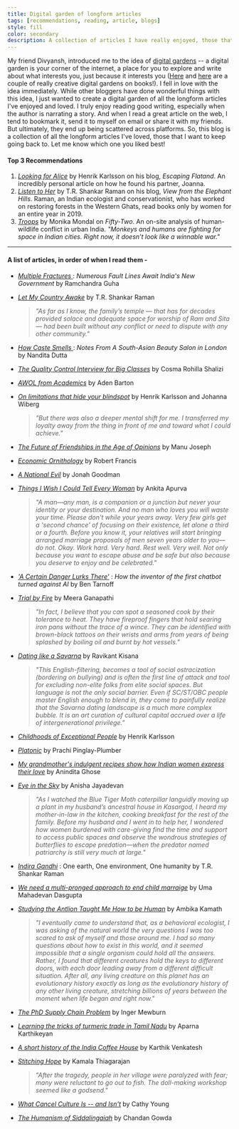 ```yaml
---
title: Digital garden of longform articles
tags: [recommendations, reading, article, blogs]
style: fill
color: secondary
description: A collection of articles I have really enjoyed, those that I want to keep going back to.
---
```


My friend Divyansh, introduced me to the idea of [digital gardens](https://www.technologyreview.com/2020/09/03/1007716/digital-gardens-let-you-cultivate-your-own-little-bit-of-the-internet/) -- a digital garden is your corner of the internet, a place for you to explore and write about what interests you, just because it interests you ([Here](https://amandapinsker.com/reading) and [here](https://highlights.melanie-richards.com/) are a couple of really creative digital gardens on books!). I fell in love with the idea immediately. While other bloggers have done wonderful things with this idea, I just wanted to create a digital garden of all the longform articles I've enjoyed and loved. I truly enjoy reading good writing, especially when the author is narrating a story. And when I read a great article on the web, I tend to bookmark it, send it to myself on email or share it with my friends. But ultimately, they end up being scattered across platforms. So, this blog is a collection of all the longform articles I've loved, those that I want to keep going back to. Let me know which one you liked best!

#### Top 3 Recommendations

1. [_Looking for Alice_](https://www.henrikkarlsson.xyz/p/looking-for-alice) by Henrik Karlsson on his blog, _Escaping Flatand_. An incredibly personal article on how he found his partner, Joanna.
2. [_Listen to Her_](https://shankarraman.in/2020/01/09/listen-to-her/) by T.R. Shankar Raman on his blog, _View from the Elephant Hills_. Raman, an Indian ecologist and conservationist, who has worked on restoring forests in the Western Ghats, read books only by women for an entire year in 2019. 
3. [_Troops_](https://fiftytwo.in/story/troops/) by Monika Mondal on _Fifty-Two_. An on-site analysis of human-wildlife conflict in urban India. _"Monkeys and humans are fighting for space in Indian cities. Right now, it doesn’t look like a winnable war."_

-------

#### A list of articles, in order of when I read them - 

* [_Multiple Fractures_ ](https://www.telegraphindia.com/opinion/multiple-fractures-numerous-fault-lines-await-indias-new-government/cid/2023896) : _Numerous Fault Lines Await India's New Government_ by Ramchandra Guha
* [_Let My Country Awake_](https://shankarraman.in/2024/04/05/l/) by T.R. Shankar Raman

  > _"As far as I know, the family’s temple — that has for decades provided solace and adequate space for worship of Ram and Sita — had been built without any conflict or need to dispute with any other community."_

* [_How Caste Smells_ ](https://behanbox.com/2024/04/02/how-caste-smells-notes-from-a-south-asian-beauty-salon-in-london/) : _Notes From A South-Asian Beauty Salon in London_ by Nandita Dutta
* [_The Quality Control Interview for Big Classes_](http://bactra.org/weblog/2024/03/23/) by Cosma Rohilla Shalizi
* [_AWOL from Academics_](https://www.harvardmagazine.com/2024/03/university-people-the-undergraduate-balance) by Aden Barton
* [_On limitations that hide your blindspot_](https://www.henrikkarlsson.xyz/p/limitatons?utm_source=post-email-title&publication_id=313411&post_id=142697510&utm_campaign=email-post-title&isFreemail=true&r=2a2h8p&triedRedirect=true&utm_medium=email) by Henrik Karlsson and Johanna Wiberg

  > _"But there was also a deeper mental shift for me. I transferred my loyalty away from the thing in front of me and toward what I could achieve."_

* [_The Future of Friendships in the Age of Opinions_](https://bymanujoseph.com/2024/02/02/the-future-of-friendships-in-the-age-of-opinions/) by Manu Joseph
* [_Economic Ornithology_](https://birdhistory.substack.com/p/economic-ornithology) by Robert Francis
* [_A National Evil_](https://www.lrb.co.uk/the-paper/v45/n23/jonah-goodman/a-national-evil) by Jonah Goodman
* [_Things I Wish I Could Tell Every Woman_](https://righttorestandexcel.substack.com/p/things-i-wish-i-could-tell-every?fbclid=PAAaaIx4MgoKBW7PrEGFbEkLb_4QWNp_2Q2Frzg7917r-JqnhWUTIdcdT9pXY) by Ankita Apurva

  > _"A man—any man, is a companion or a junction but never your identity or your destination. And no man who loves you will waste your time. Please don't while your years away. Very few girls get a 'second chance' of focusing on their existence, let alone a third or a fourth. Before you know it, your relatives will start bringing arranged marriage proposals of men seven years older to you—do not. Okay. Work hard. Very hard. Rest well. Very well. Not only because you want to escape abuse and be safe but also because you deserve to enjoy and be celebrated."_

* [_'A Certain Danger Lurks There'_](https://amp.theguardian.com/technology/2023/jul/25/joseph-weizenbaum-inventor-eliza-chatbot-turned-against-artificial-intelligence-ai) : _How the inventor of the first chatbot turned against AI_ by Ben Tarnoff
* [_Trial by Fire_](https://enthucutlet.com/enthuoriginals/playing-with-fire/trial-by-fire/) by Meera Ganapathi

  > _"In fact, I believe that you can spot a seasoned cook by their tolerance to heat. They have fireproof fingers that hold searing iron pans without the trace of a wince. They can be identified with brown-black tattoos on their wrists and arms from years of being splashed by boiling oil and burnt by hot vessels."_

* [_Dating like a Savarna_](https://www.theswaddle.com/dating-like-a-savarna) by Ravikant Kisana

  > _"This English-filtering, becomes a tool of social ostracization (bordering on bullying) and is often the first line of attack and tool for excluding non-elite folks from elite social spaces. But language is not the only social barrier. Even if SC/ST/OBC people master English enough to blend in, they come to painfully realize that the Savarna dating landscape is a much more complex bubble. It is an art curation of cultural capital accrued over a life of intergenerational privilege."_

* [_Childhoods of Exceptional People_](https://escapingflatland.substack.com/p/childhoods) by Henrik Karlsson
* [_Platonic_](https://fiftytwo.in/story/platonic/) by Prachi Pinglay-Plumber
* [_My grandmother's indulgent recipes show how Indian women express their love_](https://www.theguardian.com/lifeandstyle/2023/feb/19/my-grandmothers-indulgent-recipes-show-how-indian-women-express-their-love) by Anindita Ghose
* [_Eye in the Sky_](https://www.darknlight.com/projects/eye-in-the-sky/) by Anisha Jayadevan

  > _"As I watched the Blue Tiger Moth caterpillar languidly moving up a plant in my husband’s ancestral house in Kasargod, I heard my mother-in-law in the kitchen, cooking breakfast for the rest of the family. Before my husband and I went in to help her, I wondered how women burdened with care-giving find the time and support to access public spaces and observe the wondrous strategies of butterflies to escape predation—when the predator named patriarchy is still very much at large."_

* [_Indira Gandhi_](http://shankarraman.in/2022/06/15/indira-gandhi-one-earth-one-environment-one-humanity/) : One earth, One environment, One humanity by T.R. Shankar Raman
* [_We need a multi-pronged approach to end child marraige_](https://indianexpress.com/article/opinion/columns/child-marriage-education-covid-pandemic-7639949/) by Uma Mahadevan Dasgupta
* [_Studying the Antlion Taught Me How to be Human_](https://magazine.catapult.co/column/stories/ambika-kamath-studying-antlion-taught-me-how-to-be-human-behavioral-ecology-science-nature) by Ambika Kamath

  > _"I eventually came to understand that, as a behavioral ecologist, I was asking of the natural world the very questions I was too scared to ask of myself and those around me. I had so many questions about how to exist in this world, and it seemed impossible that a single organism could hold all the answers. Rather, I found that different creatures hold the keys to different doors, with each door leading away from a different difficult situation. After all, any living creature on this planet has an evolutionary history exactly as long as the evolutionary history of any other living creature, stretching billions of years between the moment when life began and right now."_

* [_The PhD Supply Chain Problem_](https://thesiswhisperer.com/2022/02/02/the-phd-supply-chain-problem/) by Inger Mewburn
* [_Learning the tricks of turmeric trade in Tamil Nadu_](https://ruralindiaonline.org/en/articles/learning-the-tricks-of-the-turmeric-trade-in-tn/) by Aparna Karthikeyan
* [_A short history of the India Coffee House_](https://www.firstpost.com/living/a-short-history-of-the-india-coffee-house-conversation-revolutionary-politics-and-a-different-way-to-do-business-9184321.html) by Karthik Venkatesh
* [_Stitching Hope_](https://www.hakaimagazine.com/features/stitching-hope/) by Kamala Thiagarajan

  > _"After the tragedy, people in her village were paralyzed with fear; many were reluctant to go out to fish. The doll-making workshop seemed like a godsend."_

* [_What Cancel Culture Is -- and Isn't_](https://www.thebulwark.com/what-cancel-culture-is-and-isnt/) by Cathy Young
* [_The Humanism of Siddalingaiah_](https://www.deccanherald.com/opinion/the-humanism-of-siddalingaiah-1004625.html) by Chandan Gowda


